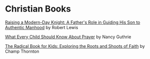 # Christian Books

[Raising a Modern-Day Knight: A Father's Role in Guiding His Son to Authentic Manhood](https://www.amazon.com/Raising-Modern-Day-Knight-Fathers-Authentic/dp/1589973097) by Robert Lewis

[What Every Child Should Know About Prayer](https://www.nancyguthrie.com/what-every-child-should-know-about-prayer) by Nancy Guthrie

[The Radical Book for Kids: Exploring the Roots and Shoots of Faith](https://www.amazon.com/Radical-Book-Kids-Exploring-Shoots/dp/1942572719) by Champ Thornton
